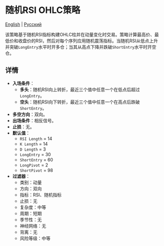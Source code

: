 # 随机RSI OHLC策略
[English](README.md) | [Русский](README_ru.md)

该策略基于随机RSI指标构建OHLC柱并在动量变化时交易。策略计算最高价、最低价和收盘价的RSI，然后对每个序列应用随机震荡指标。当随机RSI从低点上升并突破`LongEntry`水平时开多仓；当其从高点下降并跌破`ShortEntry`水平时开空仓。

## 详情

- **入场条件**：
  - **多头**：随机RSI向上转折，最近三个值中任意一个在低点后超过`LongEntry`。
  - **空头**：随机RSI向下转折，最近三个值中任意一个在高点后跌破`ShortEntry`。
- **多空方向**：双向。
- **出场条件**：相反信号。
- **止损**：无。
- **默认值**：
  - `RSI Length` = 14
  - `K Length` = 14
  - `D Length` = 3
  - `LongEntry` = 30
  - `ShortEntry` = 60
  - `LongPivot` = 2
  - `ShortPivot` = 98
- **过滤器**：
  - 类别：动量
  - 方向：双向
  - 指标：RSI、随机指标
  - 止损：无
  - 复杂度：中等
  - 周期：短期
  - 季节性：无
  - 神经网络：无
  - 背离：无
  - 风险等级：中等
